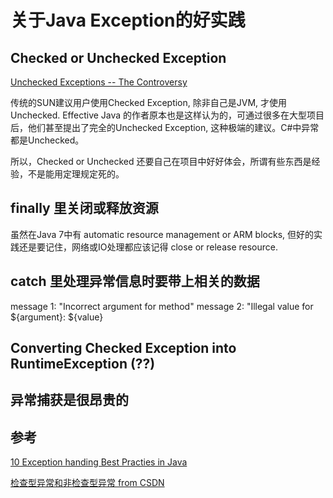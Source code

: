 关于Java Exception的好实践
===========================

## Checked or Unchecked Exception

[Unchecked Exceptions -- The Controversy](http://docs.oracle.com/javase/tutorial/essential/exceptions/runtime.html)

传统的SUN建议用户使用Checked Exception, 除非自己是JVM, 才使用Unchecked. Effective Java 的作者原本也是这样认为的，可通过很多在大型项目后，他们甚至提出了完全的Unchecked Exception, 这种极端的建议。C#中异常都是Unchecked。

所以，Checked or Unchecked 还要自己在项目中好好体会，所谓有些东西是经验，不是能用定理规定死的。

## finally 里关闭或释放资源

虽然在Java 7中有 automatic resource management or ARM blocks, 但好的实践还是要记住，网络或IO处理都应该记得 close or release resource.

## catch 里处理异常信息时要带上相关的数据

message 1: "Incorrect argument for method"
message 2: "Illegal value for ${argument}: ${value}

## Converting Checked Exception into RuntimeException (??)

## 异常捕获是很昂贵的

## 参考

[10 Exception handing Best Practies in Java](http://javarevisited.blogspot.com/2013/03/0-exception-handling-best-practices-in-Java-Programming.html)

[检查型异常和非检查型异常 from CSDN](http://blog.csdn.net/always_my_fault/article/details/2113918)
